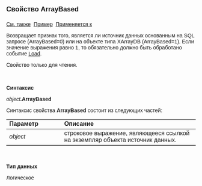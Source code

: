 <html>
<head>
<title>Источник данных\ArrayBased</title>
</head>

<body>

<p><strong><font size="4" face="Arial">Свойство ArrayBased<br>
<br>
</font></strong><font face="Arial"><a href="../Asdata.html">См. также</a>&nbsp;
<u>Пример</u>&nbsp; <a href="../Asdata.html">Применяется к</a></font></p>

<p><font face="Arial">Возвращает признак того, является ли источник 
данных основанным на SQL запросе (ArrayBased=0) или на объекте типа XArrayDB (ArrayBased=1). 
Если значение выражения равно 1, то обязательно должно быть обработано событие <a href="../../ScriptProcs/Load.html">
Load</a>.</font></p>

<p><font face="Arial">Свойство только для чтения.</font></p>

<p class="label">&nbsp;</p>

<p class="label"><font face="Arial"><b>Синтаксис</b></font></p>

<p><font face="Arial"><em>object</em><strong>.</strong></font><strong><font face="Arial">ArrayBased</font></strong></p>

<p><font face="Arial">Синтаксис свойства </font><strong>
<font face="Arial">ArrayBased</font></strong><font face="Arial">
состоит из следующих частей:</font></p>

<table border="1" cellPadding="5" cols="2" frame="below" rules="rows">
<TBODY>
  <tr vAlign="top">
    <td class="label" width="29%"><font face="Arial"><b>Параметр</b></font></td>
    <td class="label" width="71%"><font face="Arial"><strong>Описание</strong></font></td>
  </tr>
  <tr>
    <td width="29%"><em><font face="Arial">object</font></em></td>
    <td width="71%"><font face="Arial">строковое выражение, являющееся 
	ссылкой на экземпляр объекта источник данных.</font></td>
  </tr>
</TBODY>
</table>

<p class="label">&nbsp;</p>

<p class="label"><font face="Arial"><b>Тип данных</b></font></p>

<p class="label"><font face="Arial">Логическое</font></p>
</body>
</html>
